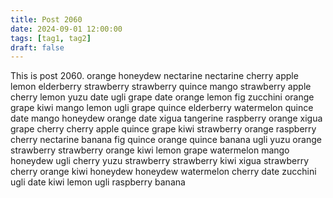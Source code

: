 ```yaml
---
title: Post 2060
date: 2024-09-01 12:00:00
tags: [tag1, tag2]
draft: false
---
```

This is post 2060.
orange
honeydew
nectarine
nectarine
cherry
apple
lemon
elderberry
strawberry
strawberry
quince
mango
strawberry
apple
cherry
lemon
yuzu
date
ugli
grape
date
orange
lemon
fig
zucchini
orange
grape
kiwi
mango
lemon
ugli
grape
quince
elderberry
watermelon
quince
date
mango
honeydew
orange
date
xigua
tangerine
raspberry
orange
xigua
grape
cherry
cherry
apple
quince
grape
kiwi
strawberry
orange
raspberry
cherry
nectarine
banana
fig
quince
orange
quince
banana
ugli
yuzu
orange
strawberry
strawberry
orange
kiwi
lemon
grape
watermelon
mango
honeydew
ugli
cherry
yuzu
strawberry
strawberry
kiwi
xigua
strawberry
cherry
orange
kiwi
honeydew
honeydew
watermelon
cherry
date
zucchini
ugli
date
kiwi
lemon
ugli
raspberry
banana
